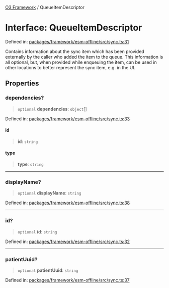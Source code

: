 [O3 Framework](../API.md) / QueueItemDescriptor

# Interface: QueueItemDescriptor

Defined in: [packages/framework/esm-offline/src/sync.ts:31](https://github.com/openmrs/openmrs-esm-core/blob/main/packages/framework/esm-offline/src/sync.ts#L31)

Contains information about the sync item which has been provided externally by the caller
who added the item to the queue.
This information is all optional, but, when provided while enqueuing the item, can be used in other
locations to better represent the sync item, e.g. in the UI.

## Properties

### dependencies?

> `optional` **dependencies**: `object`[]

Defined in: [packages/framework/esm-offline/src/sync.ts:33](https://github.com/openmrs/openmrs-esm-core/blob/main/packages/framework/esm-offline/src/sync.ts#L33)

#### id

> **id**: `string`

#### type

> **type**: `string`

***

### displayName?

> `optional` **displayName**: `string`

Defined in: [packages/framework/esm-offline/src/sync.ts:38](https://github.com/openmrs/openmrs-esm-core/blob/main/packages/framework/esm-offline/src/sync.ts#L38)

***

### id?

> `optional` **id**: `string`

Defined in: [packages/framework/esm-offline/src/sync.ts:32](https://github.com/openmrs/openmrs-esm-core/blob/main/packages/framework/esm-offline/src/sync.ts#L32)

***

### patientUuid?

> `optional` **patientUuid**: `string`

Defined in: [packages/framework/esm-offline/src/sync.ts:37](https://github.com/openmrs/openmrs-esm-core/blob/main/packages/framework/esm-offline/src/sync.ts#L37)
